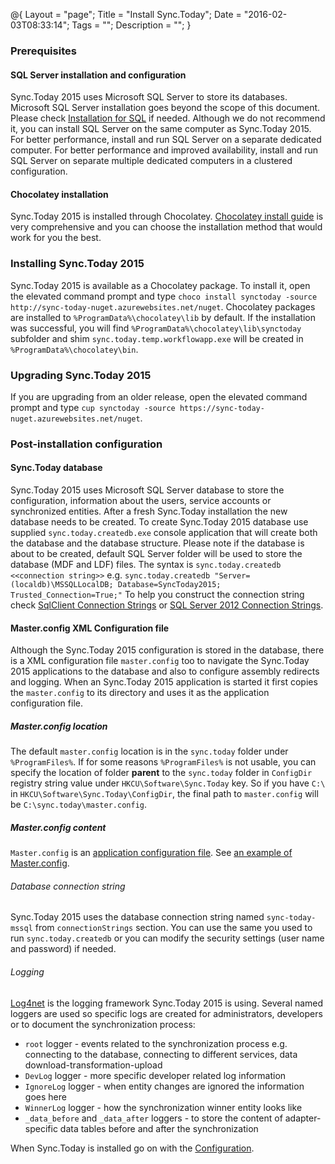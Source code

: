 @{
    Layout = "page";
    Title = "Install Sync.Today";
    Date = "2016-02-03T08:33:14";
    Tags = "";
    Description = "";
}

### Prerequisites
#### SQL Server installation and configuration
Sync.Today 2015 uses Microsoft SQL Server to store its databases. Microsoft SQL Server installation goes beyond the scope of this document. 
Please check [Installation for SQL](https://technet.microsoft.com/library/bb500469.aspx) if needed.
Although we do not recommend it, you can install SQL Server on the same computer as Sync.Today 2015. For better performance, 
install and run SQL Server on a separate dedicated computer. For better performance and improved availability, install and run SQL Server on separate multiple dedicated computers in a clustered configuration.

#### Chocolatey installation
Sync.Today 2015 is installed through Chocolatey. [Chocolatey install guide](https://github.com/chocolatey/choco/wiki/Installation) is very comprehensive and 
you can choose the installation method that would work for you the best. 

### Installing Sync.Today 2015
Sync.Today 2015 is available as a Chocolatey package. To install it, open the elevated command prompt and type `choco install synctoday -source http://sync-today-nuget.azurewebsites.net/nuget`.
Chocolatey packages are installed to `%ProgramData%\chocolatey\lib` by default. 
If the installation was successful, you will find `%ProgramData%\chocolatey\lib\synctoday` subfolder and shim `sync.today.temp.workflowapp.exe` will be created in `%ProgramData%\chocolatey\bin`.

### Upgrading Sync.Today 2015
If you are upgrading from an older release, open the elevated command prompt and type `cup synctoday -source https://sync-today-nuget.azurewebsites.net/nuget`.

### Post-installation configuration
#### Sync.Today database

Sync.Today 2015 uses Microsoft SQL Server database to store the configuration, information about the users, service accounts or synchronized entities.
After a fresh Sync.Today installation the new database needs to be created. To create Sync.Today 2015 database use supplied 
`sync.today.createdb.exe` console application that will create both the database and the database structure. 
Please note if the database is about to be created, default SQL Server folder will be used to store the database (MDF and LDF) files.
The syntax is 
`sync.today.createdb <<connection string>>` e.g. `sync.today.createdb "Server=(localdb)\MSSQLLocalDB; Database=SyncToday2015; Trusted_Connection=True;"`
To help you construct the connection string check [SqlClient Connection Strings](https://msdn.microsoft.com/en-us/library/ms254500%28v=vs.110%29.aspx) or 
[SQL Server 2012 Connection Strings](https://www.connectionstrings.com/sql-server-2012/).

#### Master.config XML Configuration file
Although the Sync.Today 2015 configuration is stored in the database, there is a XML configuration file `master.config` too to navigate the Sync.Today 2015 
applications to the database and also to configure assembly redirects and logging.
When an Sync.Today 2015 application is started it first copies the `master.config` to its directory and uses it as the application configuration file.

##### Master.config location
The default `master.config` location is in the `sync.today` folder under `%ProgramFiles%`.
If for some reasons `%ProgramFiles%` is not usable, you can specify the location of folder **parent** to the `sync.today` folder  in `ConfigDir` registry string value under `HKCU\Software\Sync.Today` key.
So if you have `C:\` in `HKCU\Software\Sync.Today\ConfigDir`, the final path to `master.config` will be `C:\sync.today\master.config`.

##### Master.config content
`Master.config` is an [application configuration file](https://msdn.microsoft.com/en-us/library/1xtk877y%28v=vs.110%29.aspx). 
See [an example of Master.config](https://gist.github.com/davidpodhola/ec0f4bad1ddde25dac06).

###### Database connection string
Sync.Today 2015 uses the database connection string named `sync-today-mssql` from `connectionStrings` section. You can use the same you used to run `sync.today.createdb` or 
you can modify the security settings (user name and password) if needed.

###### Logging
[Log4net](https://logging.apache.org/log4net/) is the logging framework Sync.Today 2015 is using. Several named loggers are used so specific logs are created for administrators, 
developers or to document the synchronization process:

* `root` logger - events related to the synchronization process e.g. connecting to the database, connecting to different services, data download-transformation-upload
* `DevLog` logger - more specific developer related log information
* `IgnoreLog` logger - when entity changes are ignored the information goes here
* `WinnerLog` logger - how the synchronization winner entity looks like
* `_data_before` and `_data_after` loggers - to store the content of adapter-specific data tables before and after the synchronization

When Sync.Today is installed go on with the [Configuration](/configure-sync-today/index.html).
